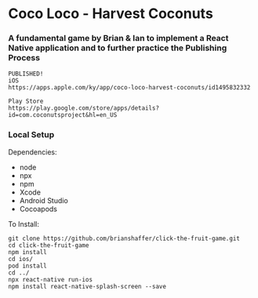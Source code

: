# Coco Loco - Harvest Coconuts
### A fundamental game by Brian & Ian to implement a React Native application and to further practice the Publishing Process

```
PUBLISHED!
iOS
https://apps.apple.com/ky/app/coco-loco-harvest-coconuts/id1495832332

Play Store
https://play.google.com/store/apps/details?id=com.coconutsproject&hl=en_US
```

### Local Setup
Dependencies:
- node
- npx
- npm
- Xcode
- Android Studio
- Cocoapods


To Install:
```
git clone https://github.com/brianshaffer/click-the-fruit-game.git
cd click-the-fruit-game
npm install
cd ios/
pod install
cd ../
npx react-native run-ios
npm install react-native-splash-screen --save

```


